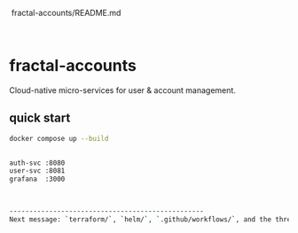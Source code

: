  fractal-accounts/README.md 

 
# fractal-accounts
Cloud-native micro-services for user & account management.

## quick start
```bash
docker compose up --build
 

auth-svc :8080
user-svc :8081
grafana  :3000

 

-------------------------------------------------
Next message: `terraform/`, `helm/`, `.github/workflows/`, and the three service crates (auth, user, ledger) with full proto definitions, tests, and Grafana dashboards.
 
